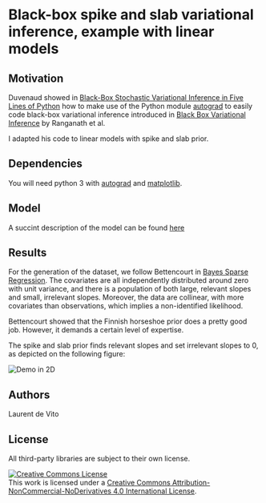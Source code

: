 # Black-box spike and slab variational inference, example with linear models

## Motivation

Duvenaud showed in [Black-Box Stochastic Variational Inference in Five Lines of Python](https://www.cs.toronto.edu/~duvenaud/papers/blackbox.pdf)
how to make use of the Python module [autograd](https://github.com/HIPS/autograd)
to easily code black-box variational inference introduced in [Black Box Variational Inference](http://www.cs.columbia.edu/~blei/papers/RanganathGerrishBlei2014.pdf) by Ranganath et al.

I adapted his code to linear models with spike and slab prior.

## Dependencies
You will need python 3 with [autograd](https://github.com/HIPS/autograd) and [matplotlib](https://matplotlib.org/).

## Model
A succint description of the model can be found [here](https://github.com/ldv1/bbvi_spike_and_slab/blob/master/paper.pdf)

## Results
For the generation of the dataset, we follow Bettencourt
in [Bayes Sparse Regression](https://betanalpha.github.io/assets/case_studies/bayes_sparse_regression.html).
The covariates are all independently distributed around zero with unit variance,
and there is a population of both large, relevant slopes and small, irrelevant slopes.
Moreover, the data are collinear, with more covariates than observations,
which implies a non-identified likelihood.

Bettencourt showed that the Finnish horseshoe prior does a pretty good job.
However, it demands a certain level of expertise.

The spike and slab prior finds relevant slopes and set irrelevant slopes to 0,
as depicted on the following figure:

![Demo in 2D](https://github.com/ldv1/bbvi_spike_and_slab/blob/master/demo.png)

## Authors
Laurent de Vito

## License
All third-party libraries are subject to their own license.

<a rel="license" href="http://creativecommons.org/licenses/by-nc-nd/4.0/"><img alt="Creative Commons License" style="border-width:0" src="https://i.creativecommons.org/l/by-nc-nd/4.0/88x31.png" /></a><br />This work is licensed under a <a rel="license" href="http://creativecommons.org/licenses/by-nc-nd/4.0/">Creative Commons Attribution-NonCommercial-NoDerivatives 4.0 International License</a>.

